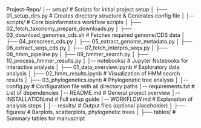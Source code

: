 Project-Repo/
│-- setup/                      # Scripts for initial project setup
│   ├── 01_setup_dirs.py        # Creates directory structure & Generates config file
│
│-- scripts/                    # Core bioinformatics workflow scripts
│   ├── 02_fetch_taxonomy_prepare_downloads.py
│   ├── 03_download_genomes_cds.sh  # Fetches required genome/CDS data
│   ├── 04_prescreen_cds.py
│   ├── 05_extract_genome_metadata.py
│   ├── 06_extract_seqs_cds.py
│   ├── 07_fetch_interpro_seqs.py
│   ├── 08_hmm_pipeline.py
│   ├── 09_hmmer_search.py
│   ├── 10_process_hmmer_results.py
│
│-- notebooks/                  # Jupyter Notebooks for interactive analysis
│   ├── 01_data_overview.ipynb  # Exploratory data analysis
│   ├── 02_hmm_results.ipynb    # Visualization of HMM search results
│   ├── 03_phylogenetics.ipynb  # Phylogenetic tree analysis
│
│-- config.py                   # Configuration file with all directory paths
│-- requirements.txt            # List of dependencies
│-- README.md                   # General project overview
│-- INSTALLATION.md             # Full setup guide
│-- WORKFLOW.md                 # Explanation of analysis steps
│
│-- results/                    # Output files (optional placeholder)
│   ├── figures/                # Barplots, scatterplots, phylogenetic trees
│   ├── tables/                 # Summary tables for manuscript

